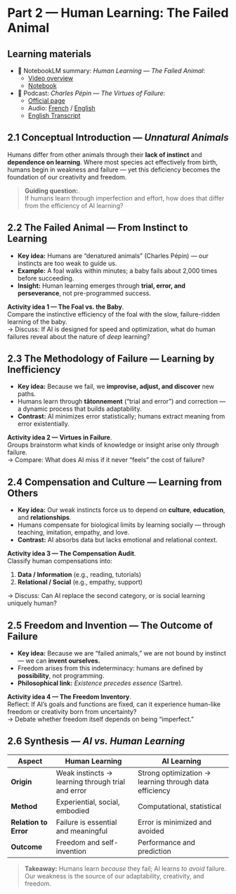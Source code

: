 # Part 2 — Human Learning: The Failed Animal

## Learning materials

- 📘 NotebookLM summary: _Human Learning — The Failed Animal_:
  - [Video overview](https://notebooklm.google.com/notebook/f147adf8-e289-4bc4-938e-350a61e5a484?artifactId=395cfd6c-68d5-454d-a70b-ff384e4e3cd8)
  - [Notebook](https://notebooklm.google.com/notebook/f147adf8-e289-4bc4-938e-350a61e5a484)
- 🎤 Podcast: _Charles Pépin — The Virtues of Failure_:
  - [Official page](https://www.radiofrance.fr/franceinter/podcasts/la-chronique-de-charles-pepin/reveil-philo-du-samedi-23-septembre-2023-6800909)
  - Audio: [French](../slides/static/vids/philo_fr.mp4) / [English](../slides/static/vids/philo_en.mp4)
  - [English Transcript](../slides/static/vids/philo_en.md)

## 2.1 Conceptual Introduction — _Unnatural Animals_

Humans differ from other animals through their **lack of instinct** and **dependence on learning**.
Where most species act effectively from birth, humans begin in weakness and failure — yet this deficiency becomes the foundation of our creativity and freedom.

> **Guiding question:**.  
> If humans learn through imperfection and effort, how does that differ from the efficiency of AI learning?

## 2.2 The Failed Animal — From Instinct to Learning

- **Key idea:** Humans are “denatured animals” (Charles Pépin) — our instincts are too weak to guide us.
- **Example:** A foal walks within minutes; a baby fails about 2,000 times before succeeding.
- **Insight:** Human learning emerges through **trial, error, and perseverance**, not pre-programmed success.

**Activity idea 1 — The Foal vs. the Baby**.  
Compare the instinctive efficiency of the foal with the slow, failure-ridden learning of the baby.  
→ Discuss: If AI is designed for speed and optimization, what do human failures reveal about the nature of _deep_ learning?

## 2.3 The Methodology of Failure — Learning by Inefficiency

- **Key idea:** Because we fail, we **improvise, adjust, and discover** new paths.
- Humans learn through **tâtonnement** (“trial and error”) and correction — a dynamic process that builds adaptability.
- **Contrast:** AI minimizes error statistically; humans extract meaning from error existentially.

**Activity idea 2 — Virtues in Failure**.  
Groups brainstorm what kinds of knowledge or insight arise only _through_ failure.  
→ Compare: What does AI miss if it never “feels” the cost of failure?

## 2.4 Compensation and Culture — Learning from Others

- **Key idea:** Our weak instincts force us to depend on **culture**, **education**, and **relationships**.
- Humans compensate for biological limits by learning socially — through teaching, imitation, empathy, and love.
- **Contrast:** AI absorbs data but lacks emotional and relational context.

**Activity idea 3 — The Compensation Audit**.  
Classify human compensations into:

1. **Data / Information** (e.g., reading, tutorials)
2. **Relational / Social** (e.g., empathy, support)

→ Discuss: Can AI replace the second category, or is social learning uniquely human?

## 2.5 Freedom and Invention — The Outcome of Failure

- **Key idea:** Because we are “failed animals,” we are not bound by instinct — we can **invent ourselves.**
- Freedom arises from this indeterminacy: humans are defined by **possibility**, not programming.
- **Philosophical link:** _Existence precedes essence_ (Sartre).

**Activity idea 4 — The Freedom Inventory**.  
Reflect: If AI’s goals and functions are fixed, can it experience human-like freedom or creativity born from uncertainty?  
→ Debate whether freedom itself depends on being “imperfect.”

## 2.6 Synthesis — _AI vs. Human Learning_

| Aspect                | Human Learning                                    | AI Learning                                            |
| --------------------- | ------------------------------------------------- | ------------------------------------------------------ |
| **Origin**            | Weak instincts → learning through trial and error | Strong optimization → learning through data efficiency |
| **Method**            | Experiential, social, embodied                    | Computational, statistical                             |
| **Relation to Error** | Failure is essential and meaningful               | Error is minimized and avoided                         |
| **Outcome**           | Freedom and self-invention                        | Performance and prediction                             |

> **Takeaway:**
> Humans learn _because_ they fail; AI learns _to avoid_ failure.  
> Our weakness is the source of our adaptability, creativity, and freedom.
